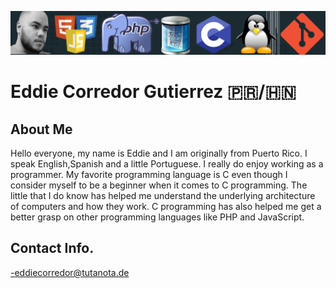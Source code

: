 ![banner](https://github.com/eddiecorredor/eddiecorredor/blob/main/banner.jpg)

# Eddie Corredor Gutierrez 🇵🇷/🇭🇳
## About Me
Hello everyone, my name is Eddie and I am originally from Puerto Rico. I speak English,Spanish and a little Portuguese. I really do enjoy working as a programmer. My favorite programming language is C even though I consider myself to be a beginner when it comes to C programming. The little that I do know has helped me understand the underlying architecture of computers and how they work. C programming has also helped me get a better grasp on other programming languages like PHP and JavaScript.
## Contact Info.
-eddiecorredor@tutanota.de
